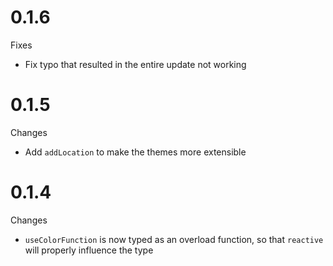 # 0.1.6
Fixes
- Fix typo that resulted in the entire update not working

# 0.1.5
Changes
- Add `addLocation` to make the themes more extensible

# 0.1.4
Changes
- `useColorFunction` is now typed as an overload function, so that `reactive` will properly influence the type